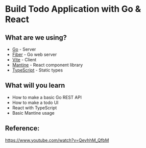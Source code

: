 # Build Todo Application with Go & React

## What are we using?
* [Go](https://go.dev/) - Server
* [Fiber](https://github.com/gofiber/fiber) - Go web server
* [Vite](https://vitejs.dev/) - Client
* [Mantine](https://mantine.dev/) - React component library
* [TypeScript](https://www.typescriptlang.org/) - Static types

## What will you learn
* How to make a basic Go REST API
* How to make a todo UI
* React with TypeScript
* Basic Mantine usage

## Reference:
https://www.youtube.com/watch?v=QevhhM_QfbM